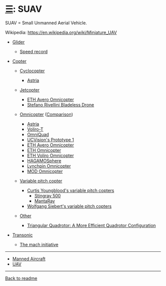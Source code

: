 [&#9776;](readme.md#categories): SUAV
=====================================

SUAV = Small Unmanned Aerial Vehicle.

Wikipedia: <https://en.wikipedia.org/wiki/Miniature_UAV>


- [Glider](Glider.md)
  - [Speed record](Glider.md#suav-speed-record)

- [Copter](SUAV.Copter.md)
  - [Cyclocopter](Cyclocopter.md)
    - [Astria](Cyclocopter.md#astria)
  
  - [Jetcopter](Jetcopter.md)
    - [ETH Avero Omnicopter](Jetcopter.md#eth-avero-omnicopter)
    - [Stefano Rivellini Bladeless Drone](Jetcopter.md#stefano-rivellini-bladeless-drone)

  - [Omnicopter](Omnicopter.md) ([Comparison](Omnicopter.md#comparison))
    - [Astria](Omnicopter.md#astria)
    - [Voliro-T](Omnicopter.md#voliro-t)
    - [OmniQuad](Omnicopter.md#omniquad)
    - [UCVision's Prototype 1](Omnicopter.md#ucvisions-prototype-1)
    - [ETH Avero Omnicopter](Omnicopter.md#eth-avero-omnicopter)
    - [ETH Omnicopter](Omnicopter.md#eth-omnicopter)
    - [ETH Voliro Omnicopter](Omnicopter.md#eth-voliro-omnicopter)
    - [HAGAMOSphere](Omnicopter.md#hagamosphere)
    - [Lynchpin Omnicopter](Omnicopter.md#lynchpin-omnicopter)
    - [MOD Omnicopter](Omnicopter.md#mod-omnicopter)

  - [Variable pitch copter](SUAV.Copter.md#variable-pitch-copter)
    - [Curtis Youngblood's variable pitch copters](SUAV.Copter.md#curtis-youngbloods-variable-pitch-copters)
      - [Stingray 500](SUAV.Copter.md#stingray-500)
      - [MantaRay](SUAV.Copter.md#mantaray)
    - [Wolfgang Siebert's variable pitch copters](SUAV.Copter.md#wolfgang-sieberts-variable-pitch-copters)

  - [Other](SUAV.Copter.md#other)
    - [Triangular Quadrotor: A More Efficient Quadrotor Configuration](SUAV.Copter.md#triangular-quadrotor-a-more-efficient-quadrotor-configuration)

- [Transonic](Supersonic.md#suav-transonic)
  - [The mach initiative](Supersonic.md#the-mach-initiative)



---
- [Manned Aircraft](Aircraft.md)
- [UAV](UAV.md)



---
[Back to readme](readme.md)